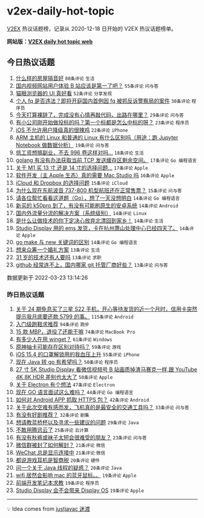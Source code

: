 # v2ex-daily-hot-topic

[V2EX](https://www.v2ex.com/) 热议话题榜，记录从 2020-12-18 日开始的 V2EX 热议话题榜单。

**网站版：[V2EX daily hot topic web](https://boojack.github.io/v2ex-daily-hot-topic-web/)**

## 今日热议话题

<!-- TODAY BEGIN -->

1. [什么样的房屋隔音好](https://www.v2ex.com/t/842253) `80条评论` `生活`
1. [国内视频网站用户体验 B 站应该是第一了吧？](https://www.v2ex.com/t/842341) `55条评论` `问与答`
1. [猫眼浏览器的 UI 真好看](https://www.v2ex.com/t/842240) `52条评论` `分享发现`
1. [个人 fq 是否违法？即将开庭国内首例因 fq 被抓反诉警察局的案件](https://www.v2ex.com/t/842361) `30条评论` `程序员`
1. [今天打算裸辞了，完成没有心情再敲代码，出路在哪里？](https://www.v2ex.com/t/842259) `29条评论` `问与答`
1. [有小公司刚开始做投标的吗？第一个标都是怎么中标的呀？](https://www.v2ex.com/t/842285) `23条评论` `程序员`
1. [iOS 不允许用户降级真的很辣鸡](https://www.v2ex.com/t/842264) `22条评论` `iPhone`
1. [ARM 主机的 Linux 和普通的 Linux 有什么区别吗（用途：跑 Jupyter Notebook 做数据分析）](https://www.v2ex.com/t/842237) `19条评论` `问与答`
1. [低工资想搞副业，不去 996 卷这样对吗...](https://www.v2ex.com/t/842330) `18条评论` `生活`
1. [golang 有没有办法获取当前 TCP 发送缓存区剩余空间。](https://www.v2ex.com/t/842415) `17条评论` `Go 编程语言`
1. [关于 M1 买 13 寸 还是 14 寸的选择问题...](https://www.v2ex.com/t/842394) `17条评论` `Apple`
1. [软件开发（主 Apple 生态）真的需要 Mac Studio 吗](https://www.v2ex.com/t/842284) `16条评论` `Apple`
1. [iCloud 和 Dropbox 的选择问题](https://www.v2ex.com/t/842381) `15条评论` `iCloud`
1. [为什么现在东航波音 737-800 机型航班还在正常售票？](https://www.v2ex.com/t/842242) `15条评论` `问与答`
1. [请各位帮忙看看这道题（Go），想了一天没想明白](https://www.v2ex.com/t/842443) `14条评论` `Go 编程语言`
1. [新买的 k50pro 到了，有没有可能刷原生的安卓系统](https://www.v2ex.com/t/842412) `14条评论` `Android`
1. [国内外流量分流的解决方案（系统级别）](https://www.v2ex.com/t/842390) `14条评论` `Linux`
1. [是什么让做技术的你下定决心放弃北漂回到家乡！](https://www.v2ex.com/t/842291) `14条评论` `生活`
1. [Studio Display 用的 ems 发货，卡在杭州萧山处理中心已经四天了。](https://www.v2ex.com/t/842260) `14条评论` `Apple`
1. [go make 与 new 关键词的区别](https://www.v2ex.com/t/842258) `14条评论` `Go 编程语言`
1. [想来众筹一个婚礼方案](https://www.v2ex.com/t/842369) `13条评论` `生活`
1. [31 岁的技术还有人要吗](https://www.v2ex.com/t/842346) `13条评论` `求职`
1. [github 经常连不上，国内哪家 git 托管厂商好些？](https://www.v2ex.com/t/842292) `13条评论` `问与答`

数据更新于 2022-03-23 13:14:26

<!-- TODAY END -->

### 昨日热议话题

<!-- YESTERDAY BEGIN -->

1. [关于 24 期免息买了三星 S22 手机，开心等待发货的近一个月时，信用卡突然提示我月底要还款 5799 的事。](https://www.v2ex.com/t/842080) `115条评论` `Android`
1. [入门级跑鞋求推荐](https://www.v2ex.com/t/842023) `94条评论` `跑步`
1. [15 款 MBP，退役了还能干嘛](https://www.v2ex.com/t/842040) `74条评论` `MacBook Pro`
1. [有多少人在用 winget？](https://www.v2ex.com/t/842018) `61条评论` `Windows`
1. [原神抽卡可能存在区别对待吗？](https://www.v2ex.com/t/842083) `59条评论` `游戏`
1. [iOS 15.4 的口罩解锁用的我血压上升](https://www.v2ex.com/t/842144) `55条评论` `iPhone`
1. [现在 Java 转 go 有希望吗？](https://www.v2ex.com/t/842037) `50条评论` `程序员`
1. [27 寸 5K Studio Display 看微信视频号 B 站画质掉渣马赛克一样,跟 YouTube 4K 8K HDR 差别也太大了](https://www.v2ex.com/t/842217) `50条评论` `Apple`
1. [关于 Electron 有个想法](https://www.v2ex.com/t/842001) `47条评论` `Electron`
1. [现在 GO 语言面试这么难吗？](https://www.v2ex.com/t/842175) `44条评论` `Go 编程语言`
1. [如何对 Android APP 抓取 HTTPS 包？](https://www.v2ex.com/t/842130) `42条评论` `Android`
1. [关于此次空难有感而发，飞机真的是最安全的交通工具吗？](https://www.v2ex.com/t/842039) `33条评论` `问与答`
1. [有没有好剧推荐？](https://www.v2ex.com/t/842179) `32条评论` `剧集`
1. [想请教蓝桥杯以及寻求一些建议的问题](https://www.v2ex.com/t/842075) `29条评论` `Java`
1. [不敢用腾讯云了](https://www.v2ex.com/t/842172) `25条评论` `云计算`
1. [有没有秋裤或袜子太短会很难受的朋友？](https://www.v2ex.com/t/841994) `23条评论` `问与答`
1. [微信群被封了如何解封？](https://www.v2ex.com/t/842056) `21条评论` `微信`
1. [WeChat 总是显示连接中](https://www.v2ex.com/t/842006) `21条评论` `微信`
1. [都说游戏耳机是智商税](https://www.v2ex.com/t/842063) `20条评论` `硬件`
1. [问一个关于 Java 线程的疑惑？](https://www.v2ex.com/t/842015) `20条评论` `Java`
1. [wifi 居然会影响 mac 的蓝牙鼠标。。](https://www.v2ex.com/t/842097) `19条评论` `Apple`
1. [前端开发笔记本求教](https://www.v2ex.com/t/842069) `19条评论` `程序员`
1. [Studio Display 会不会带来 Display OS](https://www.v2ex.com/t/842057) `19条评论` `Apple`

<!-- YESTERDAY END -->

---

💡 Idea comes from [justjavac 迷渡](https://github.com/justjavac/)
